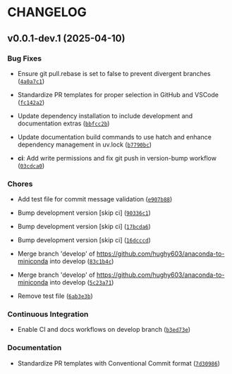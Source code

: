 # CHANGELOG


## v0.0.1-dev.1 (2025-04-10)

### Bug Fixes

- Ensure git pull.rebase is set to false to prevent divergent branches
  ([`4a0a7c1`](https://github.com/hughy603/anaconda-to-miniconda/commit/4a0a7c175857f924b9cd528b3e6c5016677f40b3))

- Standardize PR templates for proper selection in GitHub and VSCode
  ([`fc142a2`](https://github.com/hughy603/anaconda-to-miniconda/commit/fc142a2a59519d6efaedbec1f63bca57f6861c3d))

- Update dependency installation to include development and documentation extras
  ([`bbfcc2b`](https://github.com/hughy603/anaconda-to-miniconda/commit/bbfcc2b9cacfe5f0626d4aa423e71adb6821b319))

- Update documentation build commands to use hatch and enhance dependency management in uv.lock
  ([`b7790bc`](https://github.com/hughy603/anaconda-to-miniconda/commit/b7790bcba7716489f2ca88e1a3ebf8b63b1ea85d))

- **ci**: Add write permissions and fix git push in version-bump workflow
  ([`03cdca0`](https://github.com/hughy603/anaconda-to-miniconda/commit/03cdca0315bd3a4725acf19d98b3177965de2929))

### Chores

- Add test file for commit message validation
  ([`e907b88`](https://github.com/hughy603/anaconda-to-miniconda/commit/e907b885aca193300fcf539bc068c5841a9c9be2))

- Bump development version [skip ci]
  ([`90336c1`](https://github.com/hughy603/anaconda-to-miniconda/commit/90336c1b9b5489befdc4fe90eb585cbea01761eb))

- Bump development version [skip ci]
  ([`17bcda6`](https://github.com/hughy603/anaconda-to-miniconda/commit/17bcda6eee415ae90fc9be30f66b6bb4d1b30db3))

- Bump development version [skip ci]
  ([`16dcccd`](https://github.com/hughy603/anaconda-to-miniconda/commit/16dcccd86a2fbd68e11de1bbd548b3ddfd5e6bfd))

- Merge branch 'develop' of https://github.com/hughy603/anaconda-to-miniconda into develop
  ([`83c1b4c`](https://github.com/hughy603/anaconda-to-miniconda/commit/83c1b4c479f88c5f9ab6c6921cedb1b3b5c82a3d))

- Merge branch 'develop' of https://github.com/hughy603/anaconda-to-miniconda into develop
  ([`5c23a71`](https://github.com/hughy603/anaconda-to-miniconda/commit/5c23a7102f7e3d234915619720eaca5ffb030c3f))

- Remove test file
  ([`6ab3e3b`](https://github.com/hughy603/anaconda-to-miniconda/commit/6ab3e3bfec371dcad04024ee0fba1341625efe05))

### Continuous Integration

- Enable CI and docs workflows on develop branch
  ([`b3ed73e`](https://github.com/hughy603/anaconda-to-miniconda/commit/b3ed73eecd59fbb8c5bd2a7392b1fe24782e671e))

### Documentation

- Standardize PR templates with Conventional Commit format
  ([`7d30986`](https://github.com/hughy603/anaconda-to-miniconda/commit/7d309868e927c12c69965329e2d394830cadf13c))
